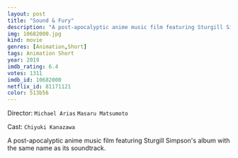 ```yaml
---
layout: post
title: "Sound & Fury"
description: "A post-apocalyptic anime music film featuring Sturgill Simpson's album with the same name as its soundtrack..."
img: 10682000.jpg
kind: movie
genres: [Animation,Short]
tags: Animation Short 
year: 2019
imdb_rating: 6.4
votes: 1311
imdb_id: 10682000
netflix_id: 81171121
color: 513b56
---
```

Director: `Michael Arias` `Masaru Matsumoto`  

Cast: `Chiyuki Kanazawa` 

A post-apocalyptic anime music film featuring Sturgill Simpson's album with the same name as its soundtrack.